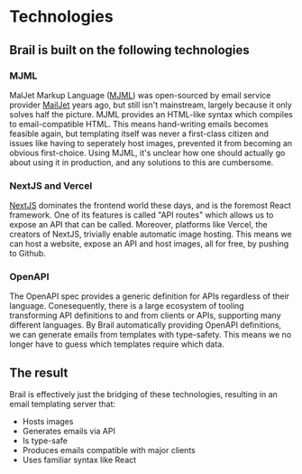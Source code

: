 # Technologies

## Brail is built on the following technologies

### MJML

MalJet Markup Language ([MJML](https://github.com/mjmlio/mjml)) was open-sourced by email service provider [MailJet](https://github.com/mailjet) years ago, but still isn't mainstream, largely because it only solves half the picture. MJML provides an HTML-like syntax which compiles to email-compatible HTML. This means hand-writing emails becomes feasible again, but templating itself was never a first-class citizen and issues like having to seperately host images, prevented it from becoming an obvious first-choice. Using MJML, it's unclear how one should actually go about using it in production, and any solutions to this are cumbersome.

### NextJS and Vercel

[NextJS](https://github.com/vercel/next.js/) dominates the frontend world these days, and is the foremost React framework. One of its features is called "API routes" which allows us to expose an API that can be called. Moreover, platforms like Vercel, the creators of NextJS, trivially enable automatic image hosting. This means we can host a website, expose an API and host images, all for free, by pushing to Github.

### OpenAPI

The OpenAPI spec provides a generic definition for APIs regardless of their language. Conesequently, there is a large ecosystem of tooling transforming API definitions to and from clients or APIs, supporting many different languages. By Brail automatically providing OpenAPI definitions, we can generate emails from templates with type-safety. This means we no longer have to guess which templates require which data.

## The result

Brail is effectively just the bridging of these technologies, resulting in an email templating server that:

- Hosts images
- Generates emails via API
- Is type-safe
- Produces emails compatible with major clients
- Uses familiar syntax like React
